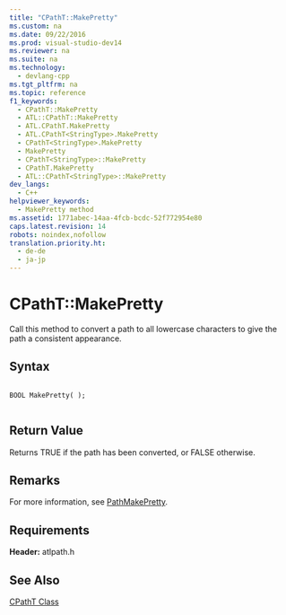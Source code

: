 ```yaml
---
title: "CPathT::MakePretty"
ms.custom: na
ms.date: 09/22/2016
ms.prod: visual-studio-dev14
ms.reviewer: na
ms.suite: na
ms.technology: 
  - devlang-cpp
ms.tgt_pltfrm: na
ms.topic: reference
f1_keywords: 
  - CPathT::MakePretty
  - ATL::CPathT::MakePretty
  - ATL.CPathT.MakePretty
  - ATL.CPathT<StringType>.MakePretty
  - CPathT<StringType>.MakePretty
  - MakePretty
  - CPathT<StringType>::MakePretty
  - CPathT.MakePretty
  - ATL::CPathT<StringType>::MakePretty
dev_langs: 
  - C++
helpviewer_keywords: 
  - MakePretty method
ms.assetid: 1771abec-14aa-4fcb-bcdc-52f772954e80
caps.latest.revision: 14
robots: noindex,nofollow
translation.priority.ht: 
  - de-de
  - ja-jp
---
```

# CPathT::MakePretty
Call this method to convert a path to all lowercase characters to give the path a consistent appearance.  
  
## Syntax  
  
```  
  
BOOL MakePretty( );  
  
```  
  
## Return Value  
 Returns TRUE if the path has been converted, or FALSE otherwise.  
  
## Remarks  
 For more information, see [PathMakePretty](http://msdn.microsoft.com/library/windows/desktop/bb773725).  
  
## Requirements  
 **Header:** atlpath.h  
  
## See Also  
 [CPathT Class](../vs140/cpatht-class.md)